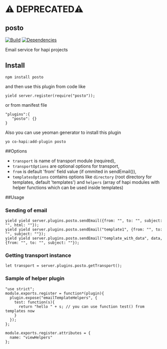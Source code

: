 # ⚠️ DEPRECATED⚠️ 

## posto
[![Build](https://travis-ci.org/bandwidthcom/posto.png)](https://travis-ci.org/bandwidthcom/posto)
[![Dependencies](https://david-dm.org/bandwidthcom/posto.png)](https://david-dm.org/bandwidthcom/posto)


Email service for hapi projects

## Install

```
npm install posto
```
and then use this plugin from code like

```
yield server.register(require("posto"));
```

or from  manifest file

```
"plugins":{
   "posto": {}
}
```

Also you can use yeoman generator to install this plugin

```
yo co-hapi:add-plugin posto
```

##Options
  * `transport` is name of transport module (required),
  * `transportOptions` are optional options for transport,
  * `from` is default 'from' field value (if ommited in sendEmail()),
  * `templatesOptions` contains options like `directory` (root directory for templates, default 'templates') and `helpers` (array of hapi modules with helper functions which can be used inside templates)

##Usage

### Sending of email
```
yield yield server.plugins.posto.sendEmail({from: "", to: "", subject: "", html: ""});
yield yield server.plugins.posto.sendEmail("template1", {from: "", to: "", subject: ""});
yield yield server.plugins.posto.sendEmail("template_with_data", data, {from: "", to: "", subject: ""});
```

### Getting transport instance
```
let transport = server.plugins.posto.getTransport();
```

### Sample of helper plugin

```
"use strict";
module.exports.register = function*(plugin){
  plugin.expose("emailTemplateHelpers", {
    test: function(s){
      return "hello " + s; // you can use function test() from templates now
    }
  });
};

module.exports.register.attributes = {
  name: "viewHelpers"
};


```

